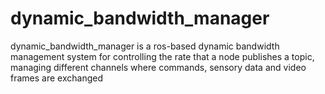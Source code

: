 dynamic_bandwidth_manager
======

dynamic_bandwidth_manager is a ros-based dynamic bandwidth management system for controlling the rate that a node publishes a topic, managing different channels where commands, sensory data and video frames are exchanged